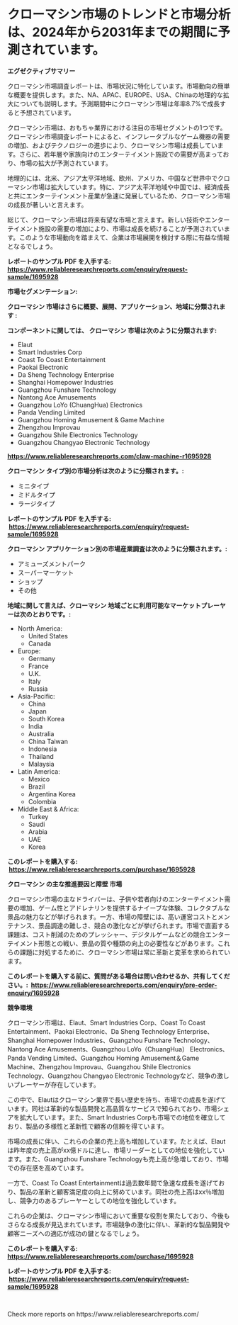 <p><h1>クローマシン市場のトレンドと市場分析は、2024年から2031年までの期間に予測されています。</h1></p><p><strong>エグゼクティブサマリー</strong></p>
<p><p>クローマシン市場調査レポートは、市場状況に特化しています。市場動向の簡単な概要を提供します。また、NA、APAC、EUROPE、USA、Chinaの地理的な拡大についても説明します。予測期間中にクローマシン市場は年率8.7%で成長すると予想されています。</p><p>クローマシン市場は、おもちゃ業界における注目の市場セグメントの1つです。クローマシン市場調査レポートによると、インフレータブルなゲーム機器の需要の増加、およびテクノロジーの進歩により、クローマシン市場は成長しています。さらに、若年層や家族向けのエンターテイメント施設での需要が高まっており、市場の拡大が予測されています。</p><p>地理的には、北米、アジア太平洋地域、欧州、アメリカ、中国など世界中でクローマシン市場は拡大しています。特に、アジア太平洋地域や中国では、経済成長と共にエンターテインメント産業が急速に発展しているため、クローマシン市場の成長が著しいと言えます。</p><p>総じて、クローマシン市場は将来有望な市場と言えます。新しい技術やエンターテイメント施設の需要の増加により、市場は成長を続けることが予測されています。このような市場動向を踏まえて、企業は市場展開を検討する際に有益な情報となるでしょう。</p></p>
<p><strong>レポートのサンプル PDF を入手する: <a href="https://www.reliableresearchreports.com/enquiry/request-sample/1695928">https://www.reliableresearchreports.com/enquiry/request-sample/1695928</a></strong></p>
<p><strong>市場セグメンテーション:</strong></p>
<p><strong> クローマシン 市場はさらに概要、展開、アプリケーション、地域に分類されます :</strong></p>
<p><strong>コンポーネントに関しては、 クローマシン 市場は次のように分類されます: &nbsp;</strong></p>
<p><ul><li>Elaut</li><li>Smart Industries Corp</li><li>Coast To Coast Entertainment</li><li>Paokai Electronic</li><li>Da Sheng Technology Enterprise</li><li>Shanghai Homepower Industries</li><li>Guangzhou Funshare Technology</li><li>Nantong Ace Amusements</li><li>Guangzhou LoYo (ChuangHua) Electronics</li><li>Panda Vending Limited</li><li>Guangzhou Homing Amusement & Game Machine</li><li>Zhengzhou Improvau</li><li>Guangzhou Shile Electronics Technology</li><li>Guangzhou Changyao Electronic Technology</li></ul></p>
<p><strong><a href="https://www.reliableresearchreports.com/claw-machine-r1695928">https://www.reliableresearchreports.com/claw-machine-r1695928</a></strong></p>
<p><strong> クローマシン タイプ別の市場分析は次のように分類されます。:</strong></p>
<p><ul><li>ミニタイプ</li><li>ミドルタイプ</li><li>ラージタイプ</li></ul></p>
<p><strong>レポートのサンプル PDF を入手する: &nbsp;<a href="https://www.reliableresearchreports.com/enquiry/request-sample/1695928">https://www.reliableresearchreports.com/enquiry/request-sample/1695928</a></strong></p>
<p><strong> クローマシン アプリケーション別の市場産業調査は次のように分類されます。:</strong></p>
<p><ul><li>アミューズメントパーク</li><li>スーパーマーケット</li><li>ショップ</li><li>その他</li></ul></p>
<p><strong>地域に関して言えば、クローマシン 地域ごとに利用可能なマーケットプレーヤーは次のとおりです。:</strong></p>
<p><ul>
    <li>
        North America:
        <ul>
            <li>United States</li>
            <li>Canada</li>
        </ul>
    </li>
    <li>
        Europe:
        <ul>
            <li>Germany</li>
            <li>France</li>
            <li>U.K.</li>
            <li>Italy</li>
            <li>Russia</li>
        </ul>
    </li>
    <li>
        Asia-Pacific:
        <ul>
            <li>China</li>
            <li>Japan</li>
            <li>South Korea</li>
            <li>India</li>
            <li>Australia</li>
            <li>China Taiwan</li>
            <li>Indonesia</li>
            <li>Thailand</li>
            <li>Malaysia</li>
        </ul>
    </li>
    <li>
        Latin America:
        <ul>
            <li>Mexico</li>
            <li>Brazil</li>
            <li>Argentina Korea</li>
            <li>Colombia</li>
        </ul>
    </li>
    <li>
        Middle East & Africa:
        <ul>
            <li>Turkey</li>
            <li>Saudi</li>
            <li>Arabia</li>
            <li>UAE</li>
            <li>Korea</li>
        </ul>
    </li>
    </ul></p>
<p><strong>このレポートを購入する: &nbsp;<a href="https://www.reliableresearchreports.com/purchase/1695928">https://www.reliableresearchreports.com/purchase/1695928</a></strong></p>
<p><strong>クローマシン の主な推進要因と障壁 市場</strong></p>
<p><p>クローマシン市場の主なドライバーは、子供や若者向けのエンターテイメント需要の増加、ゲーム性とアドレナリンを提供するナイーブな体験、コレクタブルな景品の魅力などが挙げられます。一方、市場の障壁には、高い運営コストとメンテナンス、景品調達の難しさ、競合の激化などが挙げられます。市場で直面する課題は、コスト削減のためのプレッシャー、デジタルゲームなどの競合エンターテイメント形態との戦い、景品の質や種類の向上の必要性などがあります。これらの課題に対処するために、クローマシン市場は常に革新と変革を求められています。</p></p>
<p><strong>このレポートを購入する前に、質問がある場合は問い合わせるか、共有してください。:&nbsp; <a href="https://www.reliableresearchreports.com/enquiry/pre-order-enquiry/1695928">https://www.reliableresearchreports.com/enquiry/pre-order-enquiry/1695928</a></strong></p>
<p><strong>競争環境</strong></p>
<p><p>クローマシン市場は、Elaut、Smart Industries Corp、Coast To Coast Entertainment、Paokai Electronic、Da Sheng Technology Enterprise、Shanghai Homepower Industries、Guangzhou Funshare Technology、Nantong Ace Amusements、Guangzhou LoYo（ChuangHua） Electronics、Panda Vending Limited、Guangzhou Homing Amusement＆Game Machine、Zhengzhou Improvau、Guangzhou Shile Electronics Technology、Guangzhou Changyao Electronic Technologyなど、競争の激しいプレーヤーが存在しています。</p><p>この中で、Elautはクローマシン業界で長い歴史を持ち、市場での成長を遂げています。同社は革新的な製品開発と高品質なサービスで知られており、市場シェアを拡大しています。また、Smart Industries Corpも市場での地位を確立しており、製品の多様性と革新性で顧客の信頼を得ています。</p><p>市場の成長に伴い、これらの企業の売上高も増加しています。たとえば、Elautは昨年度の売上高がxx億ドルに達し、市場リーダーとしての地位を強化しています。また、Guangzhou Funshare Technologyも売上高が急増しており、市場での存在感を高めています。</p><p>一方で、Coast To Coast Entertainmentは過去数年間で急速な成長を遂げており、製品の革新と顧客満足度の向上に努めています。同社の売上高はxx％増加し、競争力のあるプレーヤーとしての地位を強化しています。</p><p>これらの企業は、クローマシン市場において重要な役割を果たしており、今後もさらなる成長が見込まれています。市場競争の激化に伴い、革新的な製品開発や顧客ニーズへの適応が成功の鍵となるでしょう。</p></p>
<p><strong>このレポートを購入する: &nbsp; <a href="https://www.reliableresearchreports.com/purchase/1695928">https://www.reliableresearchreports.com/purchase/1695928</a></strong></p>
<p><strong>レポートのサンプル PDF を入手する: &nbsp;<a href="https://www.reliableresearchreports.com/enquiry/request-sample/1695928">https://www.reliableresearchreports.com/enquiry/request-sample/1695928</a></strong><strong></strong></p>
<p>&nbsp;</p>
<p>Check more reports on https://www.reliableresearchreports.com/</p>